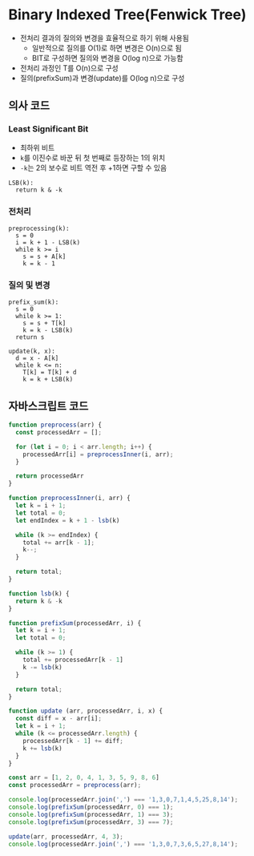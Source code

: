 # Binary Indexed Tree(Fenwick Tree)
- 전처리 결과의 질의와 변경을 효율적으로 하기 위해 사용됨
  - 일반적으로 질의를 O(1)로 하면 변경은 O(n)으로 됨
  - BIT로 구성하면 질의와 변경을 O(log n)으로 가능함
- 전처리 과정인 T를 O(n)으로 구성
- 질의(prefixSum)과 변경(update)를 O(log n)으로 구성

## 의사 코드
### Least Significant Bit
- 최하위 비트
- `k`를 이진수로 바꾼 뒤 첫 번째로 등장하는 1의 위치
- `-k`는 2의 보수로 비트 역전 후 +1하면 구할 수 있음
```
LSB(k):
  return k & -k
```

### 전처리
```
preprocessing(k):
  s = 0
  i = k + 1 - LSB(k)
  while k >= i
    s = s + A[k]
    k = k - 1
```

### 질의 및 변경
```
prefix_sum(k):
  s = 0
  while k >= 1:
    s = s + T[k]
    k = k - LSB(k)
  return s

update(k, x):
  d = x - A[k]
  while k <= n:
    T[k] = T[k] + d
    k = k + LSB(k)
```

## 자바스크립트 코드
```js
function preprocess(arr) {
  const processedArr = [];

  for (let i = 0; i < arr.length; i++) {
    processedArr[i] = preprocessInner(i, arr);
  }

  return processedArr
}

function preprocessInner(i, arr) {
  let k = i + 1;
  let total = 0;
  let endIndex = k + 1 - lsb(k)

  while (k >= endIndex) {
    total += arr[k - 1];
    k--;
  }

  return total;
}

function lsb(k) {
  return k & -k
}

function prefixSum(processedArr, i) {
  let k = i + 1;
  let total = 0;

  while (k >= 1) {
    total += processedArr[k - 1]
    k -= lsb(k)
  }

  return total;
}

function update (arr, processedArr, i, x) {
  const diff = x - arr[i];
  let k = i + 1;
  while (k <= processedArr.length) {
    processedArr[k - 1] += diff;
    k += lsb(k)
  }
}

const arr = [1, 2, 0, 4, 1, 3, 5, 9, 8, 6]
const processedArr = preprocess(arr);

console.log(processedArr.join(',') === '1,3,0,7,1,4,5,25,8,14');
console.log(prefixSum(processedArr, 0) === 1);
console.log(prefixSum(processedArr, 1) === 3);
console.log(prefixSum(processedArr, 3) === 7);

update(arr, processedArr, 4, 3);
console.log(processedArr.join(',') === '1,3,0,7,3,6,5,27,8,14');
```

